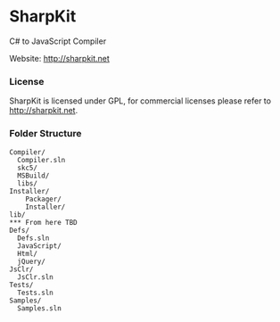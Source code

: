 SharpKit
========

C# to JavaScript Compiler

Website: http://sharpkit.net

### License
SharpKit is licensed under GPL, for commercial licenses please refer to http://sharpkit.net.

### Folder Structure
```
Compiler/
  Compiler.sln
  skc5/
  MSBuild/
  libs/
Installer/
    Packager/
    Installer/
lib/
*** From here TBD
Defs/
  Defs.sln
  JavaScript/
  Html/
  jQuery/
JsClr/
  JsClr.sln
Tests/
  Tests.sln
Samples/
  Samples.sln
```
